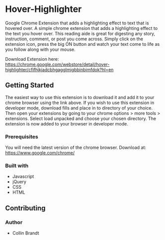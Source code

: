 # Hover-Highlighter

Google Chrome Extension that adds a highlighting effect to text that is hovered over. 
A simple chrome extension that adds a highlighting effect to the text you hover over. 
This reading aide is great for digesting any story, instruction, comment, or post you come across. 
Simply click on the extension icon, press the big ON button and watch your text come to life as you follow along with your mouse.

Download Extension here: https://chrome.google.com/webstore/detail/hover-highlighter/cfifhjkjadcbhgagglmigbbinbimfdok?hl=en

## Getting Started

The easiest way to use this extension is to download it and add it to your chrome browser using the link above.
If you wish to use this extension in developer mode, download fills and place in to directory of your choice. 
Then open your extensions by going to your chrome options >  more tools > extensions. 
Select load unpacked and choose your chosen directory.
The extension is now added to your browser in developer mode.

### Prerequisites

You will need the latest version of the chrome browser.
Download at: https://www.google.com/chrome/

### Built with

* Javascript
* jQuery
* CSS
* HTML

## Contributing

### Author

* Collin Brandt
